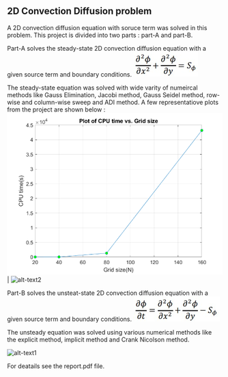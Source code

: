 ## 2D Convection Diffusion problem
A 2D convection diffusion equation with soruce term was solved in this problem. This project is divided into two parts : part-A and part-B.

Part-A solves the steady-state 2D convection diffusion equation with a given source term and boundary conditions. 
![alt-txt](Images/2D-ss.jpg)

The steady-state equation was solved with wide varity of numeircal methods like Gauss Elimination, Jacobi method, Gauss Seidel method, row-wise and column-wise sweep and ADI method. A few representatiove plots from the project are shown below : 
![alt-text1](Images/CPU_time_vs_grid_size.png) | ![alt-text2](row_column_ADI_residual_Iteration_PartA_Q4.png)

Part-B solves the unsteat-state 2D convection diffusion equation with a given source term and boundary conditions. 
![alt-txt](Images/2D-uns.jpg)

The unsteady equation was solved using various numerical methods like the explicit method, implicit method and Crank Nicolson method. 

![alt-text1](Contour_implicit_t=10_PartB_Q3.png) 

For deatails see the report.pdf file. 